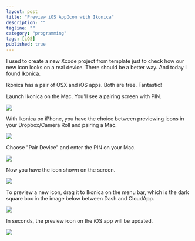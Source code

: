 ```yaml
---
layout: post
title: "Preview iOS AppIcon with Ikonica"
description: ""
tagline: ""
category: "programming"
tags: [iOS]
published: true
---
```


I used to create a new Xcode project from template just to check how our new icon looks on a real device. There should be a better way. And today I found [Ikonica](http://ikonica.me/).

Ikonica has a pair of OSX and iOS apps. Both are free. Fantastic!

Launch Ikonica on the Mac. You'll see a pairing screen with PIN.

![](https://dn-qingpei-image.qbox.me/in_post/2015/ikonica/osx_pair.png/size600)

With Ikonica on iPhone, you have the choice between previewing icons in your Dropbox/Camera Roll and pairing a Mac.

![](https://dn-qingpei-image.qbox.me/in_post/2015/ikonica/ios_home.PNG/size600)

Choose "Pair Device" and enter the PIN on your Mac.

![](https://dn-qingpei-image.qbox.me/in_post/2015/ikonica/ios_pair.PNG/size600)

Now you have the icon shown on the screen.

![](https://dn-qingpei-image.qbox.me/in_post/2015/ikonica/ios_view.PNG/size600)

To preview a new icon, drag it to Ikonica on the menu bar, which is the dark square box in the image below between Dash and CloudApp.

![](https://dn-qingpei-image.qbox.me/in_post/2015/ikonica/osx_menubar.png/size600)

In seconds, the preview icon on the iOS app will be updated.

![](https://dn-qingpei-image.qbox.me/in_post/2015/ikonica/ios_updated.PNG/size600)
